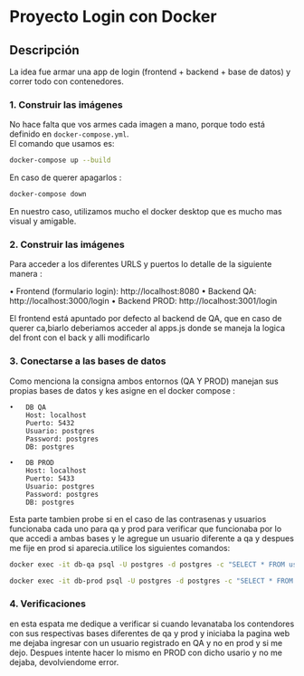 # Proyecto Login con Docker

## Descripción
La idea fue armar una app de login (frontend + backend + base de datos) y correr todo con contenedores.  

### 1. Construir las imágenes

No hace falta que vos armes cada imagen a mano, porque todo está definido en `docker-compose.yml`.  
El comando que usamos es:

```bash
docker-compose up --build
```

En caso de querer apagarlos :

```bash
docker-compose down
```

En nuestro caso, utilizamos mucho el docker desktop que es mucho mas visual y amigable.

### 2. Construir las imágenes

Para acceder a los diferentes URLS y puertos lo detalle de la siguiente manera :

•	Frontend (formulario login):
 http://localhost:8080
•	Backend QA:
 http://localhost:3000/login
•	Backend PROD:
http://localhost:3001/login

El frontend está apuntado por defecto al backend de QA, que en caso de querer ca,biarlo deberiamos acceder al apps.js donde se maneja la logica del front con el back y alli modificarlo 


### 3. Conectarse a las bases de datos 

Como menciona la consigna ambos entornos (QA Y PROD) manejan sus propias bases de datos y kes asigne en el docker compose :

	•	DB QA
		Host: localhost
		Puerto: 5432
		Usuario: postgres
		Password: postgres
		DB: postgres

	•	DB PROD
		Host: localhost
		Puerto: 5433
		Usuario: postgres
		Password: postgres
		DB: postgres

Esta parte tambien probe si en el caso de las contrasenas y usuarios funcionaba cada uno para qa y prod para verificar que funcionaba por lo que accedi a ambas bases y le agregue un usuario diferente a qa y despues me fije en prod si aparecia.utilice los siguientes comandos: 

```bash
docker exec -it db-qa psql -U postgres -d postgres -c "SELECT * FROM users;"
```

```bash
docker exec -it db-prod psql -U postgres -d postgres -c "SELECT * FROM users;"
```

### 4. Verificaciones 

en esta espata me dedique a verificar si cuando levanataba los contendores con sus respectivas bases diferentes de qa y prod y iniciaba la pagina web me dejaba ingresar con un usuario registrado en QA y no en prod y si me dejo. Despues intente hacer lo mismo en PROD con dicho usario y no me dejaba, devolviendome error.
